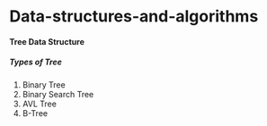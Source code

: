 # Data-structures-and-algorithms
#### Tree Data Structure
##### Types of Tree
1. Binary Tree
2. Binary Search Tree
3. AVL Tree
4. B-Tree
